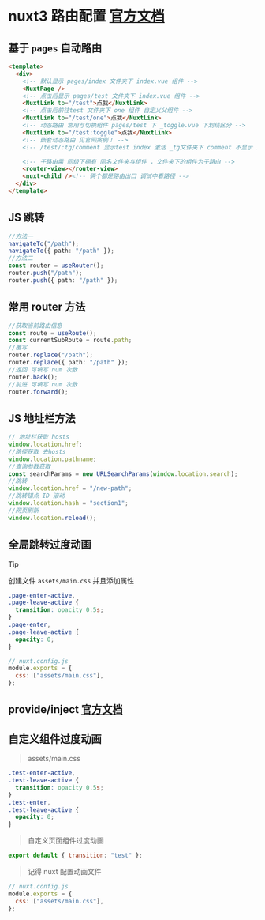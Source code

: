 # nuxt3 路由配置 [官方文档](https://www.nuxtjs.cn/guide/routing)

## 基于 `pages` 自动路由

```html
<template>
  <div>
    <!-- 默认显示 pages/index 文件夹下 index.vue 组件 -->
    <NuxtPage />
    <!-- 点击后显示 pages/test 文件夹下 index.vue 组件 -->
    <NuxtLink to="/test">点我</NuxtLink>
    <!-- 点击后前往test 文件夹下 one 组件 自定义父组件 -->
    <NuxtLink to="/test/one">点我</NuxtLink>
    <!-- 动态路由 常用与切换组件 pages/test 下 _toggle.vue 下划线区分 -->
    <NuxtLink to="/test:toggle">点我</NuxtLink>
    <!-- 嵌套动态路由 见官网案例！ -->
    <!-- /test/:tg/comment 显示test index 激活 _tg文件夹下 comment 不显示 index 依然能套动态文件夹-->

    <!-- 子路由需 同级下拥有 同名文件夹与组件 ，文件夹下的组件为子路由 -->
    <router-view></router-view>
    <nuxt-child /><!-- 俩个都是路由出口 调试中看路径 -->
  </div>
</template>
```

## JS 跳转

```typescript
//方法一
navigateTo("/path");
navigateTo({ path: "/path" });
//方法二
const router = useRouter();
router.push("/path");
router.push({ path: "/path" });
```

## 常用 router 方法

```typescript
//获取当前路由信息
const route = useRoute();
const currentSubRoute = route.path;
//覆写
router.replace("/path");
router.replace({ path: "/path" });
//返回 可填写 num 次数
router.back();
//前进 可填写 num 次数
router.forward();
```

## JS 地址栏方法

```typescript
// 地址栏获取 hosts
window.location.href;
//路径获取 去hosts
window.location.pathname;
//查询参数获取
const searchParams = new URLSearchParams(window.location.search);
//跳转
window.location.href = "/new-path";
//跳转锚点 ID 滚动
window.location.hash = "section1";
//网页刷新
window.location.reload();
```

## 全局跳转过度动画

> [!TIP]
> 创建文件 `assets/main.css` 并且添加属性

```css
.page-enter-active,
.page-leave-active {
  transition: opacity 0.5s;
}
.page-enter,
.page-leave-active {
  opacity: 0;
}
```

```javascript
// nuxt.config.js
module.exports = {
  css: ["assets/main.css"],
};
```

## provide/inject [官方文档](https://v3.nuxtjs.org/docs/directory-structure/plugins#provide-inject)

## 自定义组件过度动画

> assets/main.css

```css
.test-enter-active,
.test-leave-active {
  transition: opacity 0.5s;
}
.test-enter,
.test-leave-active {
  opacity: 0;
}
```

> 自定义页面组件过度动画

```javascript
export default { transition: "test" };
```

> 记得 nuxt 配置动画文件

```javascript
// nuxt.config.js
module.exports = {
  css: ["assets/main.css"],
};
```
